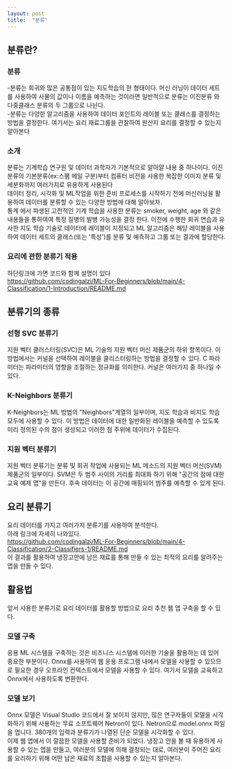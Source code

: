 ```yaml
---
layout: post
title:  "분류"
---
```

## 분류란?  


### 분류  
 -분류는 회귀와 많은 공통점이 있는 지도학습의 한 형태이다. 머신 러닝이 데이터 세트를 사용하여 사물의 값이나 이름을 예측하는 것이라면 일반적으로 분류는 이진분류 와 다중클래스 분류의 두 그룹으로 나뉜다.  
 -분류는 다양한 알고리즘을 사용하여 데이터 포인트의 레이블 또는 클래스를 결정하는 방법을 결정한다. 여기서는 요리 재료그룹을 관찰하여 원산지 요리를 결정할 수 있는지 알아본다  
 
 
### 소개  
분류는 기계학습 연구원 및 데이터 과학자가 기본적으로 알아얄 내용 중 하나이다. 이진분류의 기본분류(ex:스팸 메일 구분)부터 컴퓨터 비전을 사용한 복잡한 이미지 분류 및 세분화까지 여러가지로 유용하게 사용된다  
데이터 정리, 시각화 및  ML작업을 위한 준비 프로세스를 시작하기 전에 머신러닝을 활용하여 데이터를 분류할 수 있는 다양한 방법에 대해 알아보자.  
통계 에서 파생된 고전적인 기계 학습을 사용한 분류는 smoker, weight, age 와 같은 내용들을 통하여여 특정 질병의 발병 가능성을 결정 한다. 이전에 수행한 회귀 연습과 유사한 지도 학습 기술로 데이터에 레이블이 지정되고 ML 알고리즘은 해당 레이블을 사용하여 데이터 세트의 클래스(또는 '특성')를 분류 및 예측하고 그룹 또는 결과에 할당한다.  


### 요리에 관한 분류기 적용
하단링크에 가면 코드와 함께 설명이 있다  
<https://github.com/codingalzi/ML-For-Beginners/blob/main/4-Classification/1-Introduction/README.md>



## 분류기의 종류  


### 선형 SVC 분류기  
지원 벡터 클러스터링(SVC)은 ML 기술의 지원 벡터 머신 제품군의 하위 항목이다. 이 방법에서는 커널을 선택하여 레이블을 클리스터링하는 방법을 결정할 수 있다. C 파라미터는 파라미터의 영향을 조절하는 정규화를 의미한다. 커널은 여러가지 중 하나일 수 있다.  


### K-Neighbors 분류기  
K-Neighbors는 ML 방법의 "Neighbors"계열의 일부이며, 지도 학습과 비지도 학습 모두에 사용할 수 있다. 이 방법은 데이터에 대한 일반화된 레이블을 예측할 수 있도록 미리 정의된 수의 점이 생성되고 이러한 점 주위에 데이터가 수집된다.  


### 지원 벡터 분류기  
지원 벡터 분류기는 분류 및 회귀 작업에 사용되는 ML 메소드의 지원 벡터 머신(SVM) 제품군의 일부이다. SVM은 두 범주 사이의 거리를 최대화 하기 위해 "공간의 점에 대한 교육 예제 맵"을 만든다. 후속 데이터는 이 공간에 매핑되어 범주를 예측할 수 있게 된다.  



## 요리 분류기  
요리 데이터를 가지고 여러가지 분류기를 사용하여 분석한다.  
아래 링크에 자세히 나와있다.  
<https://github.com/codingalzi/ML-For-Beginners/blob/main/4-Classification/2-Classifiers-1/README.md>  
이 결과를 활용하여 냉장고안에 남은 재료를 통해 만들 수 있는 최적의 요리를 알려주는 앱을 만들 수 있다.


## 활용법  
앞서 사용한 분류기로 요리 데이터를 활용할 방법으로 요리 추천 웹 앱 구축을 할 수 있다.  



### 모델 구축  
응용 ML 시스템을 구축하는 것은 비즈니스 시스템에 이러한 기술을 활용하는 데 있어 중요한 부분이다. Onnx를 사용하여 웹 응용 프로그램 내에서 모델을 사용할 수 있으므로 필요한 경우 오프라인 컨텍스트에서 모델을 사용할 수 있다. 여기서 모델을 교육하고 Onnx에서 사용하도록 변환한다.  


### 모델 보기  
Onnx 모델은 Visual Studio 코드에서 잘 보이지 않지만, 많은 연구자들이 모델을 시각화하기 위해 사용하는 무료 소프트웨어 Netron이 있다. Netron으로 model.onnx 파일을 엽니다. 380개의 입력과 분류기가 나열된 단순 모델을 시각화할 수 있다.  
이제 웹 앱에서 이 깔끔한 모델을 사용할 준비가 되었다. 냉장고 안을 볼 때 유용하게 사용할 수 있는 앱을 만들고, 여러분의 모델에 의해 결정되는 대로, 여러분이 주어진 요리를 요리하기 위해 어떤 남은 재료의 조합을 사용할 수 있는지 알아본다.
